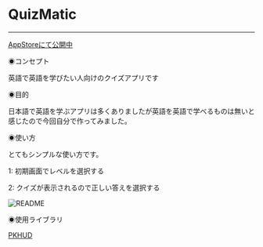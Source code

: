 # QuizMatic
***

[AppStoreにて公開中](https://apps.apple.com/jp/app/quizmatic/id1610312855?l=en)



◉コンセプト

英語で英語を学びたい人向けのクイズアプリです  


◉目的

日本語で英語を学ぶアプリは多くありましたが英語を英語で学べるものは無いと感じたので今回自分で作ってみました。

◉使い方

とてもシンプルな使い方です。

1: 初期画面でレベルを選択する

2: クイズが表示されるので正しい答えを選択する



![README](https://user-images.githubusercontent.com/74645651/165003827-cc356f29-1c34-41df-a558-47ca029c9e64.gif)

◉使用ライブラリ

[PKHUD](https://github.com/pkluz/PKHUD)


